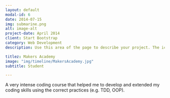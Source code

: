```yaml
---
layout: default
modal-id: 6
date: 2014-07-15
img: submarine.png
alt: image-alt
project-date: April 2014
client: Start Bootstrap
category: Web Development
description: Use this area of the page to describe your project. The icon above is part of a free icon set by <a href="https://sellfy.com/p/8Q9P/jV3VZ/">Flat Icons</a>. On their website, you can download their free set with 16 icons, or you can purchase the entire set with 146 icons for only $12!

titlez: Makers Academy
image: "img/timeline/MakersAcademy.jpg"
subtitle: Student

---
```

A very intense coding course that helped me to develop and extended my coding skills using the
correct practices (e.g. TDD, OOP).
